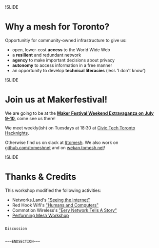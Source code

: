 !SLIDE
# Why a mesh for Toronto?

Opportunitiy for community-owned infrastructure to give us:

* open, lower-cost **access** to the World Wide Web
* a **resilient** and redundant network
* **agency** to make important decisions about privacy
* **autonomy** to access information in a free manner
* an opportunity to develop **technical literacies** (less 'I don't know')


!SLIDE
# Join us at Makerfestival!

We are going to be at the [**Maker Festival Weekend Extravaganza on July 9-10**](http://makerfestival.ca/), come see us there!

We meet weekly(ish) on Tuesdays at 18:30 at [Civic Tech Toronto Hacknights](http://civictech.ca/).

Otherwise find us on slack at [#tomesh](https://civictechto-slack-invite.herokuapp.com/). We also work on [github.com/tomeshnet](https://github.com/tomeshnet) and on [wekan.tomesh.net](https://wekan.tomesh.net/sign-in)!

!SLIDE
# Thanks & Credits

This workshop modified the following activities:

* Networks.Land's ["Seeing the Internet"](http://networks.land/activities/see-the-internet/)
* Red Hook Wifi's ["Humans and Computers"](http://redhookwifi.org/the-digital-stewards/)
* Commotion Wireless's ["Eery Network Tells A Story"](https://commotionwireless.net/docs/cck/planning/design-your-network-every-network-tells-story/)
* [Performing Mesh Workshop](https://github.com/dcwalk/performingmesh)

~~~SECTION:notes~~~

Discussion


~~~ENDSECTION~~~

